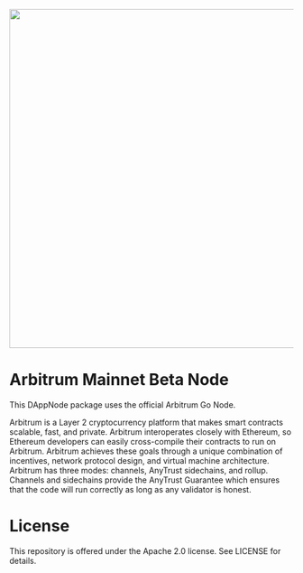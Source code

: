 <p align="center"><img src="https://github.com/OffchainLabs/arbitrum/blob/master/docs/assets/offchain_labs_logo.png" width="600"></p>

# Arbitrum Mainnet Beta Node

This DAppNode package uses the official Arbitrum Go Node. 

Arbitrum is a Layer 2 cryptocurrency platform that makes smart contracts scalable, fast, and private. Arbitrum interoperates closely with Ethereum, so Ethereum developers can easily cross-compile their contracts to run on Arbitrum. Arbitrum achieves these goals through a unique combination of incentives, network protocol design, and virtual machine architecture. Arbitrum has three modes: channels, AnyTrust sidechains, and rollup. Channels and sidechains provide the AnyTrust Guarantee which ensures that the code will run correctly as long as any validator is honest.

# License

This repository is offered under the Apache 2.0 license. See LICENSE for details.

